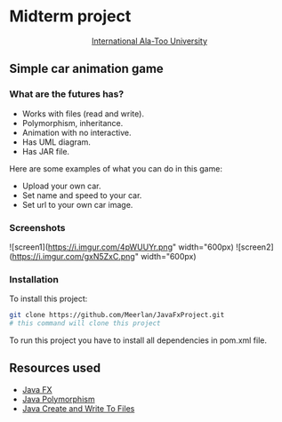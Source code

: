 # Midterm project
<p align="center">
  <a href="http://alatoo.edu.kg/#gsc.tab=0">
    International Ala-Too University<br/>
  </a>
</p>

## Simple car animation game 

### What are the futures has?

- Works with files (read and write).
- Polymorphism, inheritance.
- Animation with no interactive.
- Has UML diagram.
- Has JAR file.

Here are some examples of what you can do in this game:

- Upload your own car.
- Set name and speed to your car.
- Set url to your own car image.

### Screenshots
![screen1](https://i.imgur.com/4pWUUYr.png" width="600px)
![screen2](https://i.imgur.com/gxN5ZxC.png" width="600px)

### Installation

To install this project:

```bash
git clone https://github.com/Meerlan/JavaFxProject.git 
# this command will clone this project
```

To run this project you have to install all dependencies in pom.xml file.
## Resources used

- [Java FX](https://openjfx.io/)
- [Java Polymorphism](https://www.w3schools.com/java/java_polymorphism.asp)
- [Java Create and Write To Files](https://www.w3schools.com/java/java_files_create.asp)

